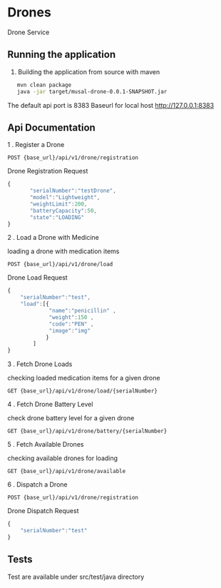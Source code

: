 # Drones

  Drone Service
  
## Running the application


1. Building the application from source with maven

  ```bash
     mvn clean package
     java -jar target/musal-drone-0.0.1-SNAPSHOT.jar
  ```

The default api port is 8383 
Baseurl for local host http://127.0.0.1:8383


## Api Documentation



  
1 . Register a Drone
  

```http
POST {base_url}/api/v1/drone/registration
```
   Drone Registration Request

```javascript
{
	   "serialNumber":"testDrone",
	   "model":"Lightweight",
	   "weightLimit":200,
	   "batteryCapacity":50,
	   "state":"LOADING"
}
```


2 . Load a Drone with Medicine
    
   loading a drone with medication items
  

```http
POST {base_url}/api/v1/drone/load
```
   Drone Load Request
   
   
```javascript
{
	"serialNumber":"test",
	"load":[{
		     "name":"penicillin" ,
	         "weight":150 ,
             "code":"PEN" ,
	         "image":"img"
         	}
		]
}
```

3 . Fetch Drone Loads

 checking loaded medication items for a given drone

```http
GET {base_url}/api/v1/drone/load/{serialNumber}

```

4 . Fetch Drone Battery Level

 check drone battery level for a given drone

```http
GET {base_url}/api/v1/drone/battery/{serialNumber}

```

5 . Fetch Available Drones

 checking available drones for loading

```http
GET {base_url}/api/v1/drone/available

```

6 . Dispatch a Drone
  

```http
POST {base_url}/api/v1/drone/registration
```
   Drone Dispatch Request

```javascript
{
	"serialNumber":"test"
}
```




## Tests

Test are available under src/test/java directory
     